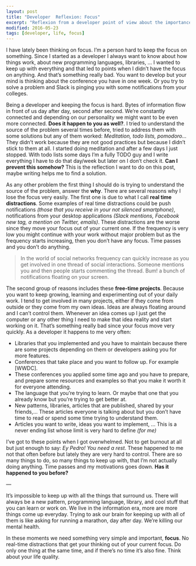 ```yaml
---
layout: post
title: "Developer  Reflexion: Focus"
excerpt: "Reflexion from a developer point of view about the importance of keeping a focus daily to have a good quality of life"
modified: 2016-05-23
tags: [developer, life, focus]
---
```


I have lately been thinking on focus. I’m a person hard to keep the focus on something. Since I started as a developer I always want to know about how things work, about new programming languages, libraries, … I wanted to keep up with everything and that led to points when I didn’t have the focus on anything. And that’s something really bad. You want to develop but your mind is thinking about the conference you have in one week. Or you try to solve a problem and Slack is pinging you with some notifications from your colleges.

Being a developer and keeping the focus is hard.  Bytes of information flow in front of us day after day, second after second. We’re constantly connected and depending on our personality we might want  to be even more connected.  **Does it happen to you as well?**. I tried to understand the source of the problem several times before, tried to address them with some solutions but any of them worked: *Meditation, todo lists, pomodoro…* They didn’t work because they are not good  practices but because I didn’t stick to them at all. I started doing meditation and after a few days I just stopped. With todo lists some days I’m  a fully TODO guy and I write everything I have to do that day/week but later on I don’t check it.  **Can I prevent this somehow?** This is the reflection I want to do on this post, maybe writing helps me to find a solution.

As any other problem the first thing I should do is trying to understand the source of the problem, answer the **why**. There are several reasons why I lose the focus very easily. The first one is due to what I call **real time distractions**. Some examples of real time distractions could be push notifications *(those that you receive in your not  silenced smartphone)*, notifications from your desktop applications *(Slack mentions,  Facebook new tag, a mention on Twitter, emails)*.  These distractions are the worse  since they move your focus out of your current one. If the frequency is very low you might continue with your work without major problem but as the frequency starts increasing, then you don’t have any focus. Time passes and you don’t do anything.

> In the world of social networks frequency can quickly increase as you get involved in one thread of social interactions. Someone mentions you and then people starts commenting the thread. Bum! a bunch of notifications floating on your screen.

The second group of reasons includes these **free-time projects**.  Because you want to keep growing, learning and experimenting out of your daily work. I tend to get involved in many projects, either if they come from outside or they come from my own ideas. Ideas are always floating around and I can’t control them. Whenever an idea comes up I just get the computer or any other thing I need to make that idea reality and start working on it. That’s something really bad since your focus move very quickly. As a developer it happens to me very often:

- Libraries that you implemented and you have to maintain because there are some projects depending on them or developers asking you for more features.
- Conferences that take place and you want to follow up. For example [WWDC].
- These conferences you applied some time ago and you have to prepare, and prepare some resources and examples so that you make it worth it for everyone attending.
- The language that you’re trying to learn. Or maybe that one that you already know but you’re trying to get better at.
- New patterns, libraries, articles that are published, shared by your friends,… These articles everyone is talking about but you don’t have time to read or spend some time trying to understand them.
- Articles you want to write, ideas you want to implement, … This is a never ending list whose limit is very hard to define *(for me)*

I’ve got to these points when I got overwhelmed. Not to get burnout at all but just enough to say: *Ey Pedro! You need a rest*. These happened to me not that often before but lately they are very hard to control. There are so many things to do, so many things to keep up with, that I’m not actually doing anything. Time passes and my motivations goes down.  **Has it happened to you before?**

—

It’s impossible to keep up with all the things that surround us. There will always be a new pattern, programming language, library, and cool stuff that you can learn or work on. We live in the information era, more are more things come up everyday. Trying to ask our brain for keeping up with all of them is like asking for running a marathon, day after day. We’re killing our mental health.

In these moments we need something very simple and important, **focus**. No real-time distractions that get your thinking out of your current focus. Do only one thing at the same time, and if there’s no time it’s also fine. Think about your life quality.